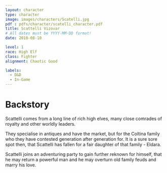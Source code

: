 ```yaml
---
layout: character
type: character
image: images/characters/Scatelli.jpg
pdf : pdfs/character/scatelli_character.pdf
title: Scattelli Vizovar
# All dates must be YYYY-MM-DD format!
date: 2018-08-10

level: 1
race: High Elf
class: Fighter
alignment: Chaotic Good

labels:
  - D&D
  - In-Game
---
```


# Backstory
Scattelli comes from a long line of rich high elves, many close comrades of royalty and other worldly leaders.

They specialise in antiques and have the market, but for the Coltina family who they have contested generation after generation for. It is a sure sore spot then, that Scattelli has fallen for a fair daughter of that family - Eldara. 

Scattelli joins an adventuring party to gain further reknown for himself, that he may return a powerful man and he may overturn old family feuds and marry his love.
